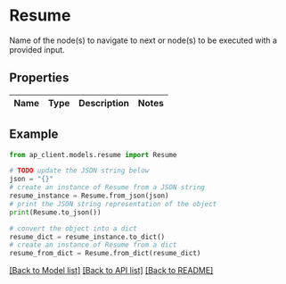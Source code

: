 # Resume

Name of the node(s) to navigate to next or node(s) to be executed with a provided input.

## Properties

Name | Type | Description | Notes
------------ | ------------- | ------------- | -------------

## Example

```python
from ap_client.models.resume import Resume

# TODO update the JSON string below
json = "{}"
# create an instance of Resume from a JSON string
resume_instance = Resume.from_json(json)
# print the JSON string representation of the object
print(Resume.to_json())

# convert the object into a dict
resume_dict = resume_instance.to_dict()
# create an instance of Resume from a dict
resume_from_dict = Resume.from_dict(resume_dict)
```
[[Back to Model list]](../README.md#documentation-for-models) [[Back to API list]](../README.md#documentation-for-api-endpoints) [[Back to README]](../README.md)


